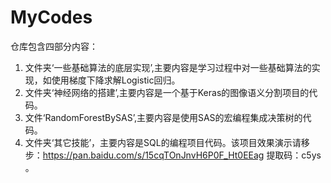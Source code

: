 # MyCodes
仓库包含四部分内容：
1. 文件夹‘一些基础算法的底层实现’,主要内容是学习过程中对一些基础算法的实现，如使用梯度下降求解Logistic回归。
2. 文件夹‘神经网络的搭建’,主要内容是一个基于Keras的图像语义分割项目的代码。
3. 文件‘RandomForestBySAS’,主要内容是使用SAS的宏编程集成决策树的代码。
4. 文件夹‘其它技能’，主要内容是SQL的编程项目代码。该项目效果演示请移步：<https://pan.baidu.com/s/15cqTOnJnvH6P0F_Ht0EEag> 提取码：c5ys 。
